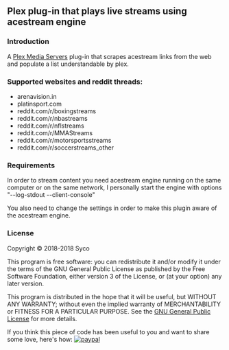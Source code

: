 ## Plex plug-in that plays live streams using acestream engine ##

### Introduction ###
A [Plex Media Servers](https://www.plex.tv/downloads) plug-in that scrapes acestream links from the web and populate a list understandable by plex.

### Supported websites and reddit threads: ###

* arenavision.in
* platinsport.com
* reddit.com/r/boxingstreams
* reddit.com/r/nbastreams
* reddit.com/r/nflstreams
* reddit.com/r/MMAStreams
* reddit.com/r/motorsportsstreams
* reddit.com/r/soccerstreams_other

### Requirements ###
In order to stream content you need acestream engine running on the same computer or on the same network, I personally start the engine with options "--log-stdout --client-console"

You also need to change the settings in order to make this plugin aware of the acestream engine.

### License ###
Copyright © 2018-2018 Syco

This program is free software: you can redistribute it and/or modify it under the terms of the GNU General Public License as published by the Free Software Foundation, either version 3 of the License, or (at your option) any later version.

This program is distributed in the hope that it will be useful, but WITHOUT ANY WARRANTY; without even the implied warranty of MERCHANTABILITY or FITNESS FOR A PARTICULAR PURPOSE. See the [GNU General Public License](http://www.gnu.org/copyleft/gpl.html) for more details.



If you think this piece of code has been useful to you and want to share some love, here's how:
[![paypal](https://www.paypalobjects.com/en_US/i/btn/btn_donate_LG.gif)](https://www.paypal.com/cgi-bin/webscr?cmd=_s-xclick&hosted_button_id=HYNPK8Y2ERW9E)